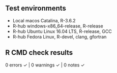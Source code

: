 ## Test environments
- Local macos Catalina, R-3.6.2
- R-hub windows-x86_64-release, R-release
- R-hub Ubuntu Linux 16.04 LTS, R-release, GCC
- R-hub Fedora Linux, R-devel, clang, gfortran

## R CMD check results
0 errors ✓ | 0 warnings ✓ | 0 notes ✓

